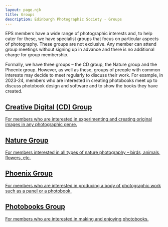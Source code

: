 ```yaml
---
layout: page.njk
title: Groups
description: Edinburgh Photographic Society - Groups
---
```


EPS members have a wide range of photographic interests and, to help cater for these, we have specialist groups that focus on particular aspects of photography. These groups are not exclusive. Any member can attend group meetings without signing up in advance and there is no additional charge for group membership.

Formally, we have three groups – the CD group, the Nature group and the Phoenix group. However, as well as these, groups of preople with common interests may decide to meet regularly to discuss their work. For example, in 2023-24, members who are interested in creating photobooks meet up to discuss photobook design and software and to show the books they have created.

<div class="not-prose grid grid-cols-1 md:grid-cols-2 gap-6">
  <a href="/creative-digital/" class="border border-gray-100 dark:border-gray-700 rounded bg-gray-50 dark:bg-gray-800 overflow-hidden hover:shadow-lg transition-shadow duration-300">
    <div class="p-4">
      <h2 class="text-xl font-bold mb-2">Creative Digital (CD) Group</h2>
      <p>For members who are interested in experimenting and creating original images in any photographic genre.</p>
    </div>
  </a>

  <a href="/nature/" class="border border-gray-100 dark:border-gray-700 rounded bg-gray-50 dark:bg-gray-800 overflow-hidden hover:shadow-lg transition-shadow duration-300">
    <div class="p-4">
      <h2 class="text-xl font-bold mb-2">Nature Group</h2>
      <p>For members interested in all types of nature photography – birds, animals, flowers, etc.</p>
    </div>
  </a>

  <a href="/phoenix/" class="border border-gray-100 dark:border-gray-700 rounded bg-gray-50 dark:bg-gray-800 overflow-hidden hover:shadow-lg transition-shadow duration-300">
    <div class="p-4">
      <h2 class="text-xl font-bold mb-2">Phoenix Group</h2>
      <p>For members who are interested in producing a body of photographic work such as a panel or a photobook.</p>
    </div>
  </a>

  <a href="/photobooks/" class="border border-gray-100 dark:border-gray-700 rounded bg-gray-50 dark:bg-gray-800 overflow-hidden hover:shadow-lg transition-shadow duration-300">
    <div class="p-4">
      <h2 class="text-xl font-bold mb-2">Photobooks Group</h2>
      <p>For members who are interested in making and enjoying photobooks.</p>
    </div>
  </a>
</div>


